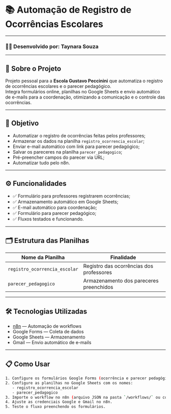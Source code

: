 # 📚 Automação de Registro de Ocorrências Escolares

---

### 👩‍💻 Desenvolvido por: **Taynara Souza**

---

## 🚀 Sobre o Projeto

Projeto pessoal para a **Escola Gustavo Peccinini** que automatiza o registro de ocorrências escolares e o parecer pedagógico.  
Integra formulários online, planilhas no Google Sheets e envio automático de e-mails para a coordenação, otimizando a comunicação e o controle das ocorrências.

---

## 🎯 Objetivo

- Automatizar o registro de ocorrências feitas pelos professores;
- Armazenar os dados na planilha `registro_ocorrencia_escolar`;
- Enviar e-mail automático com link para parecer pedagógico;
- Salvar os pareceres na planilha `parecer_pedagogico`;
- Pré-preencher campos do parecer via URL;
- Automatizar tudo pelo n8n.

---

## ⚙️ Funcionalidades

- ✅ Formulário para professores registrarem ocorrências;  
- ✅ Armazenamento automático em Google Sheets;  
- ✅ E-mail automático para coordenação;  
- ✅ Formulário para parecer pedagógico;  
- ✅ Fluxos testados e funcionando.

---

## 🗂️ Estrutura das Planilhas

| Nome da Planilha            | Finalidade                              |
|----------------------------|----------------------------------------|
| `registro_ocorrencia_escolar` | Registro das ocorrências dos professores |
| `parecer_pedagogico`          | Armazenamento dos pareceres preenchidos |

---

## 🛠️ Tecnologias Utilizadas

- [n8n](https://n8n.io/) — Automação de workflows  
- Google Forms — Coleta de dados  
- Google Sheets — Armazenamento  
- Gmail — Envio automático de e-mails  

---

## 📋 Como Usar

```bash
1. Configure os formulários Google Forms (ocorrência e parecer pedagógico).
2. Configure as planilhas no Google Sheets com os nomes:
   - registro_ocorrencia_escolar
   - parecer_pedagogico
3. Importe o workflow no n8n (arquivo JSON na pasta `/workflows/` ou configure manualmente).
4. Ajuste as credenciais Google e Gmail no n8n.
5. Teste o fluxo preenchendo os formulários.
